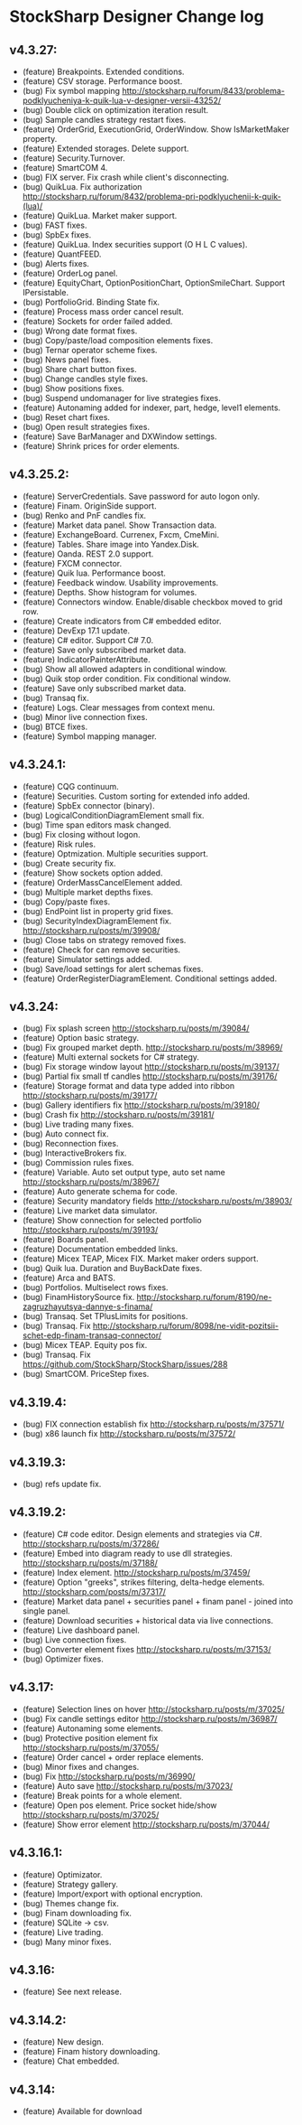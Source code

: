 StockSharp Designer Change log
========================
## v4.3.27:
* (feature) Breakpoints. Extended conditions.
* (feature) CSV storage. Performance boost.
* (bug) Fix symbol mapping http://stocksharp.ru/forum/8433/problema-podklyucheniya-k-quik-lua-v-designer-versii-43252/
* (bug) Double click on optimization iteration result.
* (bug) Sample candles strategy restart fixes.
* (feature) OrderGrid, ExecutionGrid, OrderWindow. Show IsMarketMaker property.
* (feature) Extended storages. Delete support.
* (feature) Security.Turnover.
* (feature) SmartCOM 4.
* (bug) FIX server. Fix crash while client's disconnecting.
* (bug) QuikLua. Fix authorization http://stocksharp.ru/forum/8432/problema-pri-podklyuchenii-k-quik-(lua)/
* (feature) QuikLua. Market maker support.
* (bug) FAST fixes.
* (bug) SpbEx fixes.
* (feature) QuikLua. Index securities support (O H L C values).
* (feature) QuantFEED.
* (bug) Alerts fixes.
* (feature) OrderLog panel.
* (feature) EquityChart, OptionPositionChart, OptionSmileChart. Support IPersistable.
* (bug) PortfolioGrid. Binding State fix.
* (feature) Process mass order cancel result.
* (feature) Sockets for order failed added.
* (bug) Wrong date format fixes.
* (bug) Copy/paste/load composition elements fixes.
* (bug) Ternar operator scheme fixes.
* (bug) News panel fixes.
* (bug) Share chart button fixes.
* (bug) Change candles style fixes.
* (bug) Show positions fixes.
* (bug) Suspend undomanager for live strategies fixes.
* (feature) Autonaming added for indexer, part, hedge, level1 elements.
* (bug) Reset chart fixes.
* (bug) Open result strategies fixes.
* (feature) Save BarManager and DXWindow settings.
* (feature) Shrink prices for order elements.

## v4.3.25.2:
* (feature) ServerCredentials. Save password for auto logon only.
* (feature) Finam. OriginSide support.
* (bug) Renko and PnF candles fix.
* (feature) Market data panel. Show Transaction data.
* (feature) ExchangeBoard. Currenex, Fxcm, CmeMini.
* (feature) Tables. Share image into Yandex.Disk.
* (feature) Oanda. REST 2.0 support.
* (feature) FXCM connector.
* (feature) Quik lua. Performance boost.
* (feature) Feedback window. Usability improvements.
* (feature) Depths. Show histogram for volumes.
* (feature) Connectors window. Enable/disable checkbox moved to grid row.
* (feature) Create indicators from C# embedded editor.
* (feature) DevExp 17.1 update.
* (feature) C# editor. Support C# 7.0.
* (feature) Save only subscribed market data.
* (feature) IndicatorPainterAttribute.
* (bug) Show all allowed adapters in conditional window.
* (bug) Quik stop order condition. Fix conditional window.
* (feature) Save only subscribed market data.
* (bug) Transaq fix.
* (feature) Logs. Clear messages from context menu.
* (bug) Minor live connection fixes.
* (bug) BTCE fixes.
* (feature) Symbol mapping manager.

## v4.3.24.1:
* (feature) CQG continuum.
* (feature) Securities. Custom sorting for extended info added.
* (feature) SpbEx connector (binary).
* (bug) LogicalConditionDiagramElement small fix.
* (bug) Time span editors mask changed.
* (bug) Fix closing without logon.
* (feature) Risk rules.
* (feature) Optmization. Multiple securities support.
* (bug) Create security fix.
* (feature) Show sockets option added.
* (feature) OrderMassCancelElement added.
* (bug) Multiple market depths fixes.
* (bug) Copy/paste fixes.
* (bug) EndPoint list in property grid fixes.
* (bug) SecurityIndexDiagramElement fix. http://stocksharp.ru/posts/m/39908/
* (bug) Close tabs on strategy removed fixes.
* (feature) Check for can remove securities.
* (feature) Simulator settings added.
* (bug) Save/load settings for alert schemas fixes.
* (feature) OrderRegisterDiagramElement. Conditional settings added.

## v4.3.24:
* (bug) Fix splash screen http://stocksharp.ru/posts/m/39084/
* (feature) Option basic strategy.
* (bug) Fix grouped market depth. http://stocksharp.ru/posts/m/38969/
* (feature) Multi external sockets for C# strategy. 
* (bug) Fix storage window layout http://stocksharp.ru/posts/m/39137/
* (bug) Partial fix small tf candles http://stocksharp.ru/posts/m/39176/
* (feature) Storage format and data type added into ribbon http://stocksharp.ru/posts/m/39177/
* (bug) Gallery identifiers fix http://stocksharp.ru/posts/m/39180/
* (bug) Crash fix http://stocksharp.ru/posts/m/39181/
* (bug) Live trading many fixes.
* (bug) Auto connect fix.
* (bug) Reconnection fixes.
* (bug) InteractiveBrokers fix.
* (bug) Commission rules fixes.
* (feature) Variable. Auto set output type, auto set name http://stocksharp.ru/posts/m/38967/
* (feature) Auto generate schema for code.
* (feature) Security mandatory fields http://stocksharp.ru/posts/m/38903/
* (feature) Live market data simulator.
* (feature) Show connection for selected portfolio http://stocksharp.ru/posts/m/39193/ 
* (feature) Boards panel.
* (feature) Documentation embedded links.
* (feature) Micex TEAP, Micex FIX. Market maker orders support.
* (bug) Quik lua. Duration and BuyBackDate fixes.
* (feature) Arca and BATS.
* (bug) Portfolios. Multiselect rows fixes.
* (bug) FinamHistorySource fix. http://stocksharp.ru/forum/8190/ne-zagruzhayutsya-dannye-s-finama/
* (bug) Transaq. Set TPlusLimits for positions.
* (bug) Transaq. Fix http://stocksharp.ru/forum/8098/ne-vidit-pozitsii-schet-edp-finam-transaq-connector/
* (bug) Micex TEAP. Equity pos fix.
* (bug) Transaq. Fix https://github.com/StockSharp/StockSharp/issues/288
* (bug) SmartCOM. PriceStep fixes.

## v4.3.19.4:
* (bug) FIX connection establish fix http://stocksharp.ru/posts/m/37571/
* (bug) x86 launch fix http://stocksharp.ru/posts/m/37572/

## v4.3.19.3:
* (bug) refs update fix.

## v4.3.19.2:
* (feature) C# code editor. Design elements and strategies via C#. http://stocksharp.ru/posts/m/37286/
* (feature) Embed into diagram ready to use dll strategies. http://stocksharp.ru/posts/m/37188/
* (feature) Index element. http://stocksharp.ru/posts/m/37459/
* (feature) Option "greeks", strikes filtering, delta-hedge elements. http://stocksharp.com/posts/m/37317/
* (feature) Market data panel + securities panel + finam panel - joined into single panel.
* (feature) Download securities + historical data via live connections.
* (feature) Live dashboard panel.
* (bug) Live connection fixes.
* (bug) Converter element fixes http://stocksharp.ru/posts/m/37153/
* (bug) Optimizer fixes.

## v4.3.17:
* (feature) Selection lines on hover http://stocksharp.ru/posts/m/37025/
* (bug) Fix candle settings editor http://stocksharp.ru/posts/m/36987/
* (feature) Autonaming some elements.
* (bug) Protective position element fix http://stocksharp.ru/posts/m/37055/
* (feature) Order cancel + order replace elements.
* (bug) Minor fixes and changes.
* (bug) Fix http://stocksharp.ru/posts/m/36990/
* (feature) Auto save http://stocksharp.ru/posts/m/37023/
* (feature) Break points for a whole element.
* (feature) Open pos element. Price socket hide/show http://stocksharp.ru/posts/m/37025/
* (feature) Show error element http://stocksharp.ru/posts/m/37044/

## v4.3.16.1:
* (feature) Optimizator.
* (feature) Strategy gallery.
* (feature) Import/export with optional encryption.
* (bug) Themes change fix.
* (bug) Finam downloading fix.
* (feature) SQLite -> csv.
* (feature) Live trading.
* (bug) Many minor fixes.

## v4.3.16:
* (feature) See next release.

## v4.3.14.2:
* (feature) New design.
* (feature) Finam history downloading.
* (feature) Chat embedded.

## v4.3.14:
* (feature) Available for download